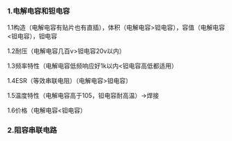 ### 1.电解电容和钽电容

 1.1构造（电解电容有贴片也有直插），体积（电解电容>钽电容），容值（电解电容<钽电容），钽电容

1.2耐压（电解电容几百v>钽电容20v以内）

1.3频率特性（电解电容低频响应好1k以内<钽电容高低都适用）

1.4ESR（等效串联电阻）（电解电容>钽电容）

1.5温度特性（电解电容高于105，钽电容耐高温）->焊接

1.6价格（电解电容<钽电容）

### 2.阻容串联电路





